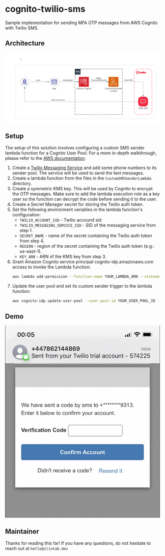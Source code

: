 # cognito-twilio-sms
Sample implementation for sending MFA OTP messages from AWS Cognito with Twilio SMS.

## Architecture
![Architecture Diagram](./architecture.png?raw=true)

## Setup

The setup of this solution involves configuring a custom SMS sender lambda function for a Cognito User Pool. For a more in-depth walkthrough, please refer to the [AWS documentation](https://docs.aws.amazon.com/cognito/latest/developerguide/user-pool-lambda-custom-sms-sender.html).

1. Create a [Twilio Messaging Service](https://www.twilio.com/docs/messaging/services) and add some phone numbers to its sender pool. The service will be used to send the text messages.
2. Create a lambda function from the files in the `CustomSMSSenderLambda` directory.
3. Create a symmetric KMS key. This will be used by Cognito to encrypt the OTP messages. Make sure to add the lambda execution role as a key user so the function can decrypt the code before sending it to the user.
4. Create a Secret Manager secret for storing the Twilio auth token.
5. Set the following environment variables in the lambda function's configuration:
    - `TWILIO_ACCOUNT_SID` - Twilio accound sid
    - `TWILIO_MESSAGING_SERVICE_SID` - SID of the messaging service from step 1.
    - `SECRET_NAME` - name of the secret containing the Twilio auth token from step 4.
    - `REGION` - region of the secret containing the Twilio auth token (e.g.: us-east-1).
    - `KEY_ARN` - ARN of the KMS key from step 3.
6. Grant Amazon Cognito service principal cognito-idp.amazonaws.com access to invoke the Lambda function:
    ```bash
    aws lambda add-permission --function-name YOUR_LAMBDA_ARN --statement-id "CognitoLambdaInvokeAccess" --action lambda:InvokeFunction --principal cognito-idp.amazonaws.com
    ```
7. Update the user pool and set its custom sender trigger to the lambda function:
    ```bash
    aws cognito-idp update-user-pool --user-pool-id YOUR_USER_POOL_ID --lambda-config "CustomSMSSender={LambdaVersion=V1_0,LambdaArn= YOUR_LAMBDA_ARN },KMSKeyID= YOUR_KMS_KEY_ARN"
    ```

## Demo
![Demo screenshot](./demo.jpg?raw=true)


## Maintainer
Thanks for reading this far!
If you have any questions, do not hesitate to reach out at `hello@slintab.dev`
